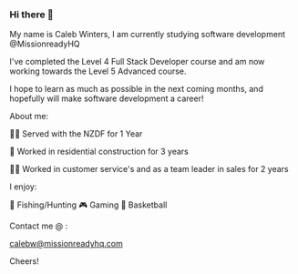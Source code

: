 ### Hi there 👋

My name is Caleb Winters, I am currently studying software development @MissionreadyHQ

I've completed the Level 4 Full Stack Developer course and am now working towards the Level 5 Advanced course.

I hope to learn as much as possible in the next coming months, and hopefully will make software development a career! 

About me:

💂‍♂️ Served with the NZDF for 1 Year

🔨 Worked in residential construction for 3 years

👨‍💼 Worked in customer service's and as a team leader in sales for 2 years

I enjoy:

🎣 Fishing/Hunting  🎮 Gaming 🏀 Basketball

Contact me @ :

calebw@missionreadyhq.com

Cheers!







<!--
**brother-darkness/brother-darkness** is a ✨ _special_ ✨ repository because its `README.md` (this file) appears on your GitHub profile.

Here are some ideas to get you started:

- 🔭 I’m currently studying at MissionreadyHQ level 5, have alread
- 🌱 I’m currently learning ...
- 👯 I’m looking to collaborate on ...
- 🤔 I’m looking for help with ...
- 💬 Ask me about ...
- 📫 How to reach me: ...
- 😄 Pronouns: ...
- ⚡ Fun fact: ...
-->
